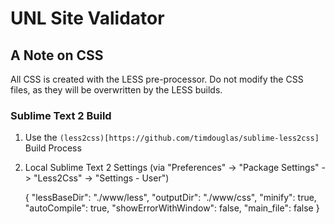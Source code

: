 # UNL Site Validator

## A Note on CSS
All CSS is created with the LESS pre-processor. Do not modify the CSS files, as they will be overwritten by the LESS builds.

### Sublime Text 2 Build
1. Use the `(less2css)[https://github.com/timdouglas/sublime-less2css]` Build Process
2. Local Sublime Text 2 Settings (via "Preferences" -> "Package Settings" -> "Less2Css" -> "Settings - User")
    
    {
      "lessBaseDir": "./www/less",
      "outputDir": "./www/css",
      "minify": true,
      "autoCompile": true,
      "showErrorWithWindow": false,
      "main_file": false
    }